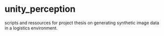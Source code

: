 # unity_perception
scripts and ressources for project thesis on generating synthetic image data in a logistics environment.
